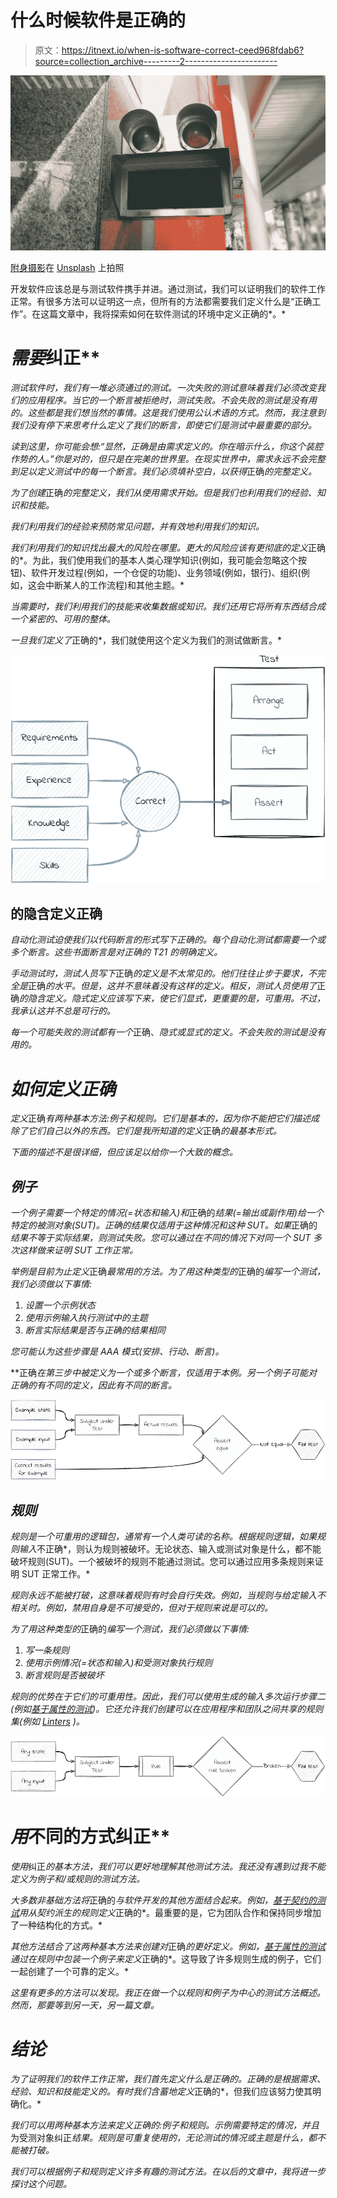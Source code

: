 # 什么时候软件是正确的

> 原文：<https://itnext.io/when-is-software-correct-ceed968fdab6?source=collection_archive---------2----------------------->

![](img/5434f21e941458f537fa3fb4eaec6ef9.png)

[附身摄影](https://unsplash.com/@possessedphotography?utm_source=unsplash&utm_medium=referral&utm_content=creditCopyText)在 [Unsplash](https://unsplash.com/?utm_source=unsplash&utm_medium=referral&utm_content=creditCopyText) 上拍照

开发软件应该总是与测试软件携手并进。通过测试，我们可以证明我们的软件工作正常。有很多方法可以证明这一点，但所有的方法都需要我们定义什么是“正确工作”。在这篇文章中，我将探索如何在软件测试的环境中定义正确的*。*

# *需要*纠正**

*测试软件时，我们有一堆必须通过的测试。一次失败的测试意味着我们必须改变我们的应用程序。当它的一个断言被拒绝时，测试失败。不会失败的测试是没有用的。这些都是我们想当然的事情。这是我们使用公认术语的方式。然而，我注意到我们没有停下来思考什么定义了我们的断言，即使它们是测试中最重要的部分。*

*读到这里，你可能会想:“显然，正确是由需求定义的。你在暗示什么，你这个装腔作势的人。”你是对的，但只是在完美的世界里。在现实世界中，需求永远不会完整到足以定义测试中的每一个断言。我们必须填补空白，以获得*正确*的完整定义。*

*为了创建*正确*的完整定义，我们从使用需求开始。但是我们也利用我们的经验、知识和技能。*

*我们利用我们的经验来预防常见问题，并有效地利用我们的知识。*

*我们利用我们的知识找出最大的风险在哪里。更大的风险应该有更彻底的定义*正确的*。为此，我们使用我们的基本人类心理学知识(例如，我可能会忽略这个按钮)、软件开发过程(例如，一个仓促的功能)、业务领域(例如，银行)、组织(例如，这会中断某人的工作流程)和其他主题。*

*当需要时，我们利用我们的技能来收集数据或知识。我们还用它将所有东西结合成一个紧密的、可用的整体。*

*一旦我们定义了*正确的*，我们就使用这个定义为我们的测试做断言。*

*![](img/9bd79dc605dbd7199ceca13e6656c08a.png)*

## **的隐含定义正确**

*自动化测试迫使我们以代码断言的形式写下正确的。每个自动化测试都需要一个或多个断言。这些书面断言是对正确的 T21 的明确定义。*

*手动测试时，测试人员写下*正确*的定义是不太常见的。他们往往止步于要求，不完全是*正确*的水平。但是，这并不意味着没有这样的定义。相反，测试人员使用了*正确*的隐含定义。隐式定义应该写下来，使它们显式，更重要的是，可重用。不过，我承认这并不总是可行的。*

*每一个可能失败的测试都有一个*正确、*隐式或显式的定义。不会失败的测试是没有用的。*

# *如何定义正确*

*定义*正确*有两种基本方法:例子和规则。它们是基本的，因为你不能把它们描述成除了它们自己以外的东西。它们是我所知道的定义*正确*的最基本形式。*

*下面的描述不是很详细，但应该足以给你一个大致的概念。*

## *例子*

*一个例子需要一个特定的情况(=状态和输入)和*正确的*结果(=输出或副作用)给一个特定的被测对象(SUT)。*正确的*结果仅适用于这种情况和这种 SUT。如果*正确的*结果不等于实际结果，则测试失败。您可以通过在不同的情况下对同一个 SUT 多次这样做来证明 SUT 工作正常。*

*举例是目前为止定义*正确*最常用的方法。为了用这种类型的*正确的*编写一个测试，我们必须做以下事情:*

1.  *设置一个示例状态*
2.  *使用示例输入执行测试中的主题*
3.  *断言实际结果是否与正确的结果相同*

*您可能认为这些步骤是 AAA 模式(安排、行动、断言)。*

**正确*在第三步中被定义为一个或多个断言，仅适用于本例。另一个例子可能对正确的有不同的定义，因此有不同的断言。*

*![](img/bc98a264f75a8c9751b5c7258f0a7b06.png)*

## *规则*

*规则是一个可重用的逻辑包，通常有一个人类可读的名称。根据规则逻辑，如果规则输入*不正确*，则认为规则被破坏。无论状态、输入或测试对象是什么，都不能破坏规则(SUT)。一个被破坏的规则不能通过测试。您可以通过应用多条规则来证明 SUT 正常工作。*

*规则永远不能被打破，这意味着规则有时会自行失效。例如，当规则与给定输入不相关时。例如，禁用自身是不可接受的，但对于规则来说是可以的。*

*为了用这种类型的*正确的*编写一个测试，我们必须做以下事情:*

1.  *写一条规则*
2.  *使用示例情况(=状态和输入)和受测对象执行规则*
3.  *断言规则是否被破坏*

*规则的优势在于它们的可重用性。因此，我们可以使用生成的输入多次运行步骤二(例如[基于属性的测试](https://medium.com/criteo-engineering/introduction-to-property-based-testing-f5236229d237))。它还允许我们创建可以在应用程序和团队之间共享的规则集(例如 [Linters](https://www.wikiwand.com/en/Lint_(software)) )。*

*![](img/b8c56318fde8d78afbbdce407d4ca027.png)*

# ***用*不同的方式纠正****

*使用*纠正*的基本方法，我们可以更好地理解其他测试方法。我还没有遇到过我不能定义为例子和/或规则的测试方法。*

*大多数非基础方法将*正确的*与软件开发的其他方面结合起来。例如，[基于契约的测试](https://lakitna.medium.com/contract-based-testing-part-1-introduction-b42e6236720a)用从契约派生的规则定义*正确的*。最重要的是，它为团队合作和保持同步增加了一种结构化的方式。*

*其他方法结合了这两种基本方法来创建对*正确*的更好定义。例如，[基于属性的测试](https://medium.com/criteo-engineering/introduction-to-property-based-testing-f5236229d237)通过在规则中包装一个例子来定义*正确的*。这导致了许多规则生成的例子，它们一起创建了一个可靠的定义。*

*这里有更多的方法可以发现。我正在做一个以规则和例子为中心的测试方法概述。然而，那要等到另一天，另一篇文章。*

# *结论*

*为了证明我们的软件工作正常，我们首先定义什么是正确的。*正确的*是根据需求、经验、知识和技能定义的。有时我们含蓄地定义*正确的*，但我们应该努力使其明确化。*

*我们可以用两种基本方法来定义正确的:例子和规则。示例需要特定的情况，并且*为受测对象纠正*结果。规则是可重复使用的，无论测试的情况或主题是什么，都不能被打破。*

*我们可以根据例子和规则定义许多有趣的测试方法。在以后的文章中，我将进一步探讨这个问题。*